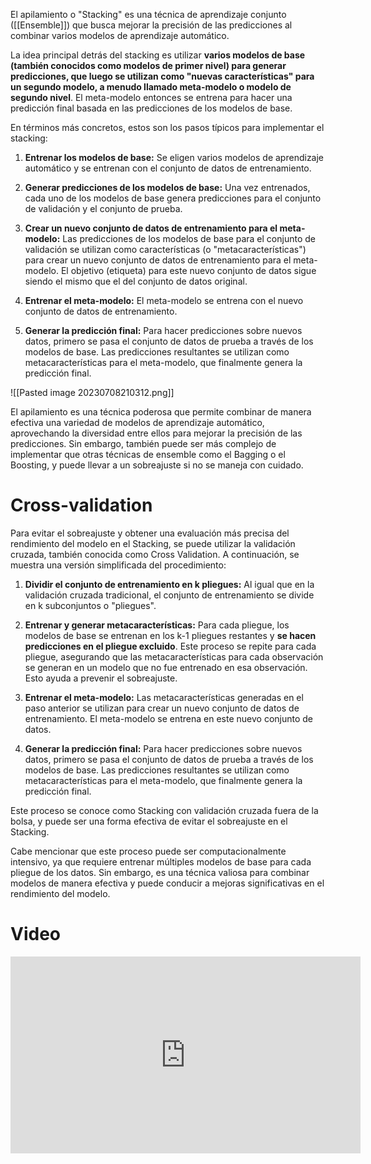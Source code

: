 El apilamiento o "Stacking" es una técnica de aprendizaje conjunto ([[Ensemble]]) que busca mejorar la precisión de las predicciones al combinar varios modelos de aprendizaje automático.

La idea principal detrás del stacking es utilizar **varios modelos de base (también conocidos como modelos de primer nivel) para generar predicciones, que luego se utilizan como "nuevas características" para un segundo modelo, a menudo llamado meta-modelo o modelo de segundo nivel**. El meta-modelo entonces se entrena para hacer una predicción final basada en las predicciones de los modelos de base.

En términos más concretos, estos son los pasos típicos para implementar el stacking:

1. **Entrenar los modelos de base:** Se eligen varios modelos de aprendizaje automático y se entrenan con el conjunto de datos de entrenamiento.

2. **Generar predicciones de los modelos de base:** Una vez entrenados, cada uno de los modelos de base genera predicciones para el conjunto de validación y el conjunto de prueba.

3. **Crear un nuevo conjunto de datos de entrenamiento para el meta-modelo:** Las predicciones de los modelos de base para el conjunto de validación se utilizan como características (o "metacaracterísticas") para crear un nuevo conjunto de datos de entrenamiento para el meta-modelo. El objetivo (etiqueta) para este nuevo conjunto de datos sigue siendo el mismo que el del conjunto de datos original.

4. **Entrenar el meta-modelo:** El meta-modelo se entrena con el nuevo conjunto de datos de entrenamiento.

5. **Generar la predicción final:** Para hacer predicciones sobre nuevos datos, primero se pasa el conjunto de datos de prueba a través de los modelos de base. Las predicciones resultantes se utilizan como metacaracterísticas para el meta-modelo, que finalmente genera la predicción final.

![[Pasted image 20230708210312.png]]

El apilamiento es una técnica poderosa que permite combinar de manera efectiva una variedad de modelos de aprendizaje automático, aprovechando la diversidad entre ellos para mejorar la precisión de las predicciones. Sin embargo, también puede ser más complejo de implementar que otras técnicas de ensemble como el Bagging o el Boosting, y puede llevar a un sobreajuste si no se maneja con cuidado.

# Cross-validation

Para evitar el sobreajuste y obtener una evaluación más precisa del rendimiento del modelo en el Stacking, se puede utilizar la validación cruzada, también conocida como Cross Validation. A continuación, se muestra una versión simplificada del procedimiento:

1. **Dividir el conjunto de entrenamiento en k pliegues:** Al igual que en la validación cruzada tradicional, el conjunto de entrenamiento se divide en k subconjuntos o "pliegues".

2. **Entrenar y generar metacaracterísticas:** Para cada pliegue, los modelos de base se entrenan en los k-1 pliegues restantes y **se hacen predicciones en el pliegue excluido**. Este proceso se repite para cada pliegue, asegurando que las metacaracterísticas para cada observación se generan en un modelo que no fue entrenado en esa observación. Esto ayuda a prevenir el sobreajuste.

3. **Entrenar el meta-modelo:** Las metacaracterísticas generadas en el paso anterior se utilizan para crear un nuevo conjunto de datos de entrenamiento. El meta-modelo se entrena en este nuevo conjunto de datos.

4. **Generar la predicción final:** Para hacer predicciones sobre nuevos datos, primero se pasa el conjunto de datos de prueba a través de los modelos de base. Las predicciones resultantes se utilizan como metacaracterísticas para el meta-modelo, que finalmente genera la predicción final.


Este proceso se conoce como Stacking con validación cruzada fuera de la bolsa, y puede ser una forma efectiva de evitar el sobreajuste en el Stacking.

Cabe mencionar que este proceso puede ser computacionalmente intensivo, ya que requiere entrenar múltiples modelos de base para cada pliegue de los datos. Sin embargo, es una técnica valiosa para combinar modelos de manera efectiva y puede conducir a mejoras significativas en el rendimiento del modelo.

# Video

<iframe width="560" height="315" src="https://www.youtube.com/embed/8T2emza6g80" title="YouTube video player" frameborder="0" allow="accelerometer; autoplay; clipboard-write; encrypted-media; gyroscope; picture-in-picture; web-share" allowfullscreen></iframe>